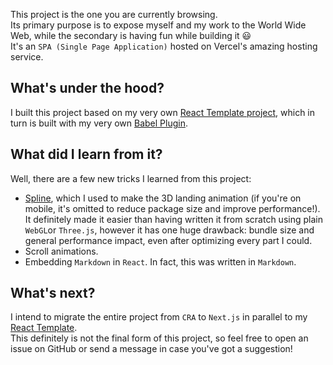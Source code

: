 This project is the one you are currently browsing.\
Its primary purpose is to expose myself and my work to the World Wide Web,
while the secondary is having fun while building it 😃\
It's an `SPA (Single Page Application)` hosted on Vercel's amazing hosting service.
## What's under the hood?
I built this project based on my very own
[React Template project](/project/react-template "Go to React Template project details"), which in turn is built with my very own [Babel Plugin](/project/babel-plugin "Go to Babel Plugin project details").

## What did I learn from it?
Well, there are a few new tricks I learned from this project:
- [Spline](https://spline.design/ "Go to Spline home page"), which I used to make the 3D landing animation (if you're on mobile, it's omitted to reduce package size and improve performance!).\
It definitely made it easier than having written it from scratch using plain `WebGL`or `Three.js`, however
it has one huge drawback: bundle size and general performance impact, even after optimizing every part I could.
- Scroll animations.
- Embedding `Markdown` in `React`. In fact, this was written in `Markdown`.

## What's next?
I intend to migrate the entire project from `CRA` to `Next.js` in parallel to my [React Template](/project/react-template "Go to React Template project details").\
This definitely is not the final form of this project, so feel free to open an issue on GitHub or send a message in case you've got a suggestion!
